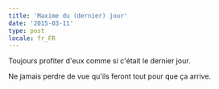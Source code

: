```yaml
---
title: 'Maxime du (dernier) jour'
date: '2015-03-11'
type: post
locale: fr_FR
---
```


Toujours profiter d'eux comme si c'était le dernier jour.

Ne jamais perdre de vue qu'ils feront tout pour que ça arrive.
